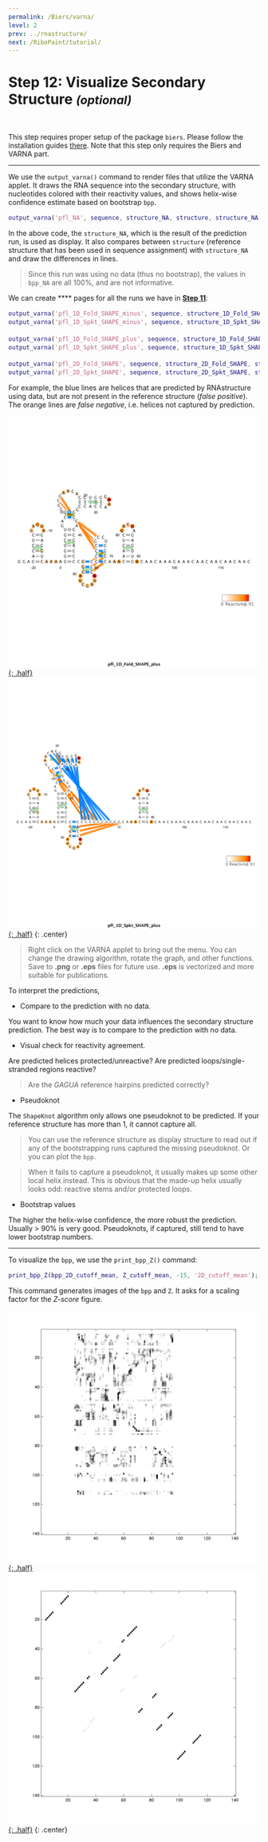 ```yaml
---
permalink: /Biers/varna/
level: 2
prev: ../rnastructure/
next: /RiboPaint/tutorial/
---
```


# Step 12: Visualize Secondary Structure _<small>(optional)</small>_

<br/>

This step requires proper setup of the package `biers`. Please follow the installation guides [there](/Biers/install). Note that this step only requires the Biers and VARNA part.

<hr/>

We use the `output_varna()` command to render files that utilize the VARNA applet. It draws the RNA sequence into the secondary structure, with nucleotides colored with their reactivity values, and shows helix-wise confidence estimate based on bootstrap `bpp`.

```matlab
output_varna('pfl_NA', sequence, structure_NA, structure, structure_NA, offset, [], [], [], bpp_NA);
```

In the above code, the `structure_NA`, which is the result of the prediction run, is used as display. It also compares between `structure` (reference structure that has been used in sequence assignment) with `structure_NA` and draw the differences in lines. 

> Since this run was using no data (thus no bootstrap), the values in `bpp_NA` are all 100%, and are not informative.

We can create **** pages for all the runs we have in [**Step 11**](../rnastructure/):

```matlab
output_varna('pfl_1D_Fold_SHAPE_minus', sequence, structure_1D_Fold_SHAPE_minus, structure, structure_1D_Fold_SHAPE_minus, offset, [], [], [d_SHAPE_minus; zeros(20, 1)], bpp_1D_Fold_SHAPE_minus);
output_varna('pfl_1D_Spkt_SHAPE_minus', sequence, structure_1D_Spkt_SHAPE_minus, structure, structure_1D_Spkt_SHAPE_minus, offset, [], [], [d_SHAPE_minus; zeros(20, 1)], bpp_1D_Spkt_SHAPE_minus);

output_varna('pfl_1D_Fold_SHAPE_plus', sequence, structure_1D_Fold_SHAPE_plus, structure, structure_1D_Fold_SHAPE_plus, offset, [], [], [d_SHAPE_plus; zeros(20, 1)], bpp_1D_Fold_SHAPE_plus);
output_varna('pfl_1D_Spkt_SHAPE_plus', sequence, structure_1D_Spkt_SHAPE_plus, structure, structure_1D_Spkt_SHAPE_plus, offset, [], [], [d_SHAPE_plus; zeros(20, 1)], bpp_1D_Spkt_SHAPE_plus);

output_varna('pfl_2D_Fold_SHAPE', sequence, structure_2D_Fold_SHAPE, structure, structure_2D_Fold_SHAPE, offset, [], [], [], bpp_2D_Fold_SHAPE);
output_varna('pfl_2D_Spkt_SHAPE', sequence, structure_2D_Spkt_SHAPE, structure, structure_2D_Spkt_SHAPE, offset, [], [], [], bpp_2D_Spkt_SHAPE);
```

For example, the blue lines are helices that are predicted by RNAstructure using data, but are not present in the reference structure (_false positive_). The orange lines are _false negative_, i.e. helices not captured by prediction.

[![output_varna Figure Fold SHAPE 1D plus](/repos/biers/res/pfl_1D_pred_Fold_SHAPE_plus.png "output_varna Figure Fold SHAPE 1D plus"){: .half}](/repos/biers/res/pfl_1D_pred_Fold_SHAPE_plus.png)
[![output_varna Figure ShapeKnot SHAPE 1D plus](/repos/biers/res/pfl_1D_pred_Spkt_SHAPE_plus.png "output_varna Figure ShapeKnot SHAPE 1D plus"){: .half}](/repos/biers/res/pfl_1D_pred_Spkt_SHAPE_plus.png)
{: .center}

> Right click on the VARNA applet to bring out the menu. You can change the drawing algorithm, rotate the graph, and other functions. Save to **.png** or **.eps** files for future use. **.eps** is vectorized and more suitable for publications.

To interpret the predictions,

* Compare to the prediction with no data.

You want to know how much your data influences the secondary structure prediction. The best way is to compare to the prediction with no data.

* Visual check for reactivity agreement.

Are predicted helices protected/unreactive? Are predicted loops/single-stranded regions reactive? 

> Are the _GAGUA_ reference hairpins predicted correctly?

* Pseudoknot

The `ShapeKnot` algorithm only allows one pseudoknot to be predicted. If your reference structure has more than 1, it cannot capture all. 

> You can use the reference structure as display structure to read out if any of the bootstrapping runs captured the missing pseudoknot. Or you can plot the `bpp`.

> When it fails to capture a pseudoknot, it usually makes up some other local helix instead. This is obvious that the made-up helix usually looks odd: reactive stems and/or protected loops.

* Bootstrap values

The higher the helix-wise confidence, the more robust the prediction. Usually > 90% is very good. Pseudoknots, if captured, still tend to have lower bootstrap numbers.

<hr/>

To visualize the `bpp`, we use the `print_bpp_Z()` command:

```matlab
print_bpp_Z(bpp_2D_cutoff_mean, Z_cutoff_mean, -15, '2D_cutoff_mean');
```

This command generates images of the `bpp` and `Z`. It asks for a scaling factor for the _Z-score_ figure. 

[![print_bpp_Z Figure 2D Z](/repos/biers/res/pfl_2D_pred_Z_2D_cutoff_mean.png "print_bpp_Z Figure 2D Z"){: .half}](/repos/biers/res/pfl_2D_pred_Z_2D_cutoff_mean.png)
[![print_bpp_Z Figure 2D bpp](/repos/biers/res/pfl_2D_pred_bpp_2D_cutoff_mean.png "print_bpp_Z Figure 2D bpp"){: .half}](/repos/biers/res/pfl_2D_pred_bpp_2D_cutoff_mean.png)
{: .center}
